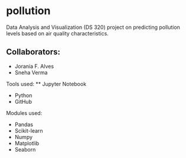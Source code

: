 # pollution
Data Analysis and Visualization (DS 320) project on predicting pollution levels based on air quality characteristics.

## Collaborators:
* Jorania F. Alves
* Sneha Verma

Tools used: 
** Jupyter Notebook
* Python
* GitHub

Modules used:
* Pandas
* Scikit-learn
* Numpy
* Matplotlib
* Seaborn
